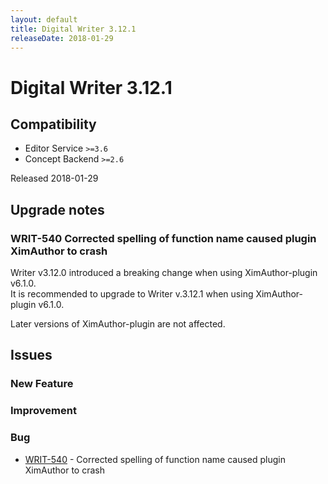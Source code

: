```yaml
---
layout: default
title: Digital Writer 3.12.1
releaseDate: 2018-01-29
---
```

<div class="jumbotron">
    <h1>Digital Writer 3.12.1</h1>    
    <h2>Compatibility</h2>
    <ul>
        <li>Editor Service <code>>=3.6</code></li>
        <li>Concept Backend <code>>=2.6</code></li>
    </ul>
</div>

Released 2018-01-29



## Upgrade notes  
          
### WRIT-540 Corrected spelling of function name caused plugin XimAuthor to crash 
Writer v3.12.0 introduced a breaking change when using XimAuthor-plugin v6.1.0.  
It is recommended to upgrade to Writer v.3.12.1 when using XimAuthor-plugin v6.1.0.

Later versions of XimAuthor-plugin are not affected.   



## Issues  


### New Feature 



### Improvement 



### Bug 
 
 * [WRIT-540](https://jira.infomaker.se/browse/WRIT-540) - Corrected spelling of function name caused plugin XimAuthor to crash 



